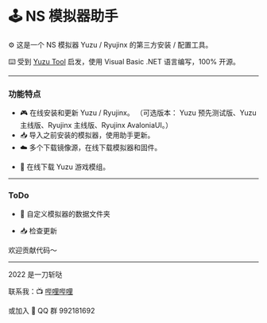 #  🕹️ NS 模拟器助手

⚙️ 这是一个 NS 模拟器 Yuzu / Ryujinx 的第三方安装 / 配置工具。

⌨️ 受到 [Yuzu Tool](https://tieba.baidu.com/p/7482949878) 启发，使用 Visual Basic .NET 语言编写，100% 开源。

<!-- 🚧 项目 -->

---

### 功能特点

- 🎮 在线安装和更新 Yuzu / Ryujinx。
  （可选版本： Yuzu 预先测试版、Yuzu 主线版、Ryujinx 主线版、Ryujinx AvaloniaUI。）
- 📥 导入之前安装的模拟器，使用助手更新。
- ☁️ 多个下载镜像源，在线下载模拟器和固件。
<!-- - 📂 自定义模拟器的数据文件夹，解放 C 盘。 -->
- 💽 在线下载 Yuzu 游戏模组。

---

### ToDo

- 📂 自定义模拟器的数据文件夹

- 📥 检查更新

欢迎贡献代码～

---

2022 是一刀斩哒 

联系我：📺 [哔哩哔哩](https://b23.tv/29j35Sc) 

或加入 🐧 QQ 群 992181692